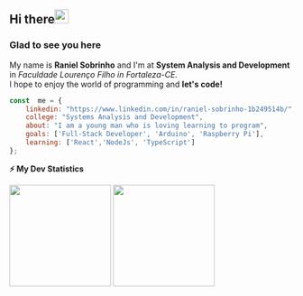 <h2>Hi there<img src="https://media.giphy.com/media/hvRJCLFzcasrR4ia7z/giphy.gif" width="25px"></h2>

<h3>Glad to see you here</h3>

My name is **Raniel Sobrinho** and I'm at **System Analysis and Development** in *Faculdade Lourenço Filho in Fortaleza-CE.*  
I hope to enjoy the world of programming and **let's code!** 

```js
const  me = {
    linkedin: "https://www.linkedin.com/in/raniel-sobrinho-1b249514b/",
    college: "Systems Analysis and Development",
    about: "I am a young man who is loving learning to program",
    goals: ['Full-Stack Developer', 'Arduino', 'Raspberry Pi'],
    learning: ['React','NodeJs', 'TypeScript']
};
```


<b>⚡ My Dev Statistics</b>
<p>
<img height="180em" src="https://github-readme-stats.vercel.app/api?username=ranielsobrinho&show_icons=true&hide_border=true" />

<img height="180em" src="https://github-readme-stats.vercel.app/api/top-langs/?username=ranielsobrinho&exclude_repo=KNN-Image-Classification&show_icons=true&hide_border=true&layout=compact&langs_count=8"/>
</p>
<!--
**ranielsobrinho/ranielsobrinho** is a ✨ _special_ ✨ repository because its `README.md` (this file) appears on your GitHub profile.

Here are some ideas to get you started:

- 🔭 I’m currently working on ...
- 🌱 I’m currently learning ...
- 👯 I’m looking to collaborate on ...
- 🤔 I’m looking for help with ...
- 💬 Ask me about ...
- 📫 How to reach me: ...
- 😄 Pronouns: ...
- ⚡ Fun fact: ...
-->

